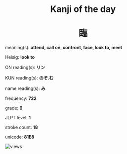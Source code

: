 <h1 align="center">Kanji of the day</h1>
<h1 align="center">臨</h1>
<p align="left">meaning(s): <b>attend, call on, confront, face, look to, meet</b></p>
<p align="left">Heisig: <b>look to</b></p>
<p align="left">ON reading(s): <b>リン</b></p>
<p align="left">KUN reading(s): <b>のぞ.む</b></p>
<p align="left">name reading(s): <b>み</b></p>
<p align="left">frequency: <b>722</b></p>
<p align="left">grade: <b>6</b></p>
<p align="left">JLPT level: <b>1</b></p>
<p align="left">stroke count: <b>18</b></p>
<p align="left">unicode: <b>81E8</b></p>
<p align="left"><img src="https://komarev.com/ghpvc/?username=tristanwagner-kanjioftheday&label=Views&color=0e75b6&style=flat" alt="views"/></p>
